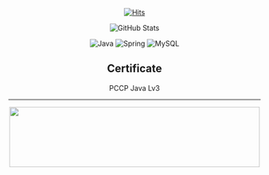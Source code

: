 <div align=center>
  
  [![Hits](https://hits.seeyoufarm.com/api/count/incr/badge.svg?url=https%3A%2F%2Fgithub.com%2Fcchoijjinyoung%2Fhit-counter&count_bg=%2379C83D&title_bg=%23555555&icon=&icon_color=%23E7E7E7&title=hits&edge_flat=false)](https://hits.seeyoufarm.com)
  
</div>

<div align=center>
  
![GitHub Stats](https://github-readme-stats.vercel.app/api?username=cchoijjinyoung&theme=dark&show_icons=true)

</div>

<div align=center>

<!--
![JAVA](https://img.shields.io/badge/Java-ED8B00?style=for-the-badge&logo=openjdk&logoColor=white)
![Spring](https://img.shields.io/badge/Spring-6DB33F?style=for-the-badge&logo=Spring&logoColor=white)
-->

![Java](https://img.shields.io/badge/Java-ED8B00?style=flat-square&logo=java&logoColor=white)
![Spring](https://img.shields.io/badge/SpringBoot-6DB33F?style=flat-square&logo=Spring&logoColor=white)
![MySQL](https://img.shields.io/badge/MySQL-4479A1?style=flat-square&logo=MySQL&logoColor=white)

</div>

<div align=center>
  
## Certificate

</div>
<!-- <img src="https://github.com/user-attachments/assets/7bffb96b-4548-441e-b988-170a8e37475a" width="20" height="20"> -->
<div align=center>
  
PCCP Java Lv3

</div>

---

<!--
![MYSQL](https://img.shields.io/badge/MySQL-005C84?style=for-the-badge&logo=mysql&logoColor=white)
![REDIS](https://img.shields.io/badge/redis-%23DD0031.svg?&style=for-the-badge&logo=redis&logoColor=white)

![SONARCLOUD](https://img.shields.io/badge/Sonar%20cloud-F3702A?style=for-the-badge&logo=sonarcloud&logoColor=white)
-->


<!--
**cchoijjinyoung/cchoijjinyoung** is a ✨ _special_ ✨ repository because its `README.md` (this file) appears on your GitHub profile.

Here are some ideas to get you started:

- 🔭 I’m currently working on ...
- 🌱 I’m currently learning ...
- 👯 I’m looking to collaborate on ...
- 🤔 I’m looking for help with ...
- 💬 Ask me about ...
- 📫 How to reach me: ...
- 😄 Pronouns: ...
- ⚡ Fun fact: ...
-->

<div align=center>

  <a href="https://github.com/devxb/gitanimals">
    <img
      src="https://render.gitanimals.org/lines/cchoijjinyoung?contribution-view=false"
      width="500"
      height="120"
    />
  </a>

</div>

